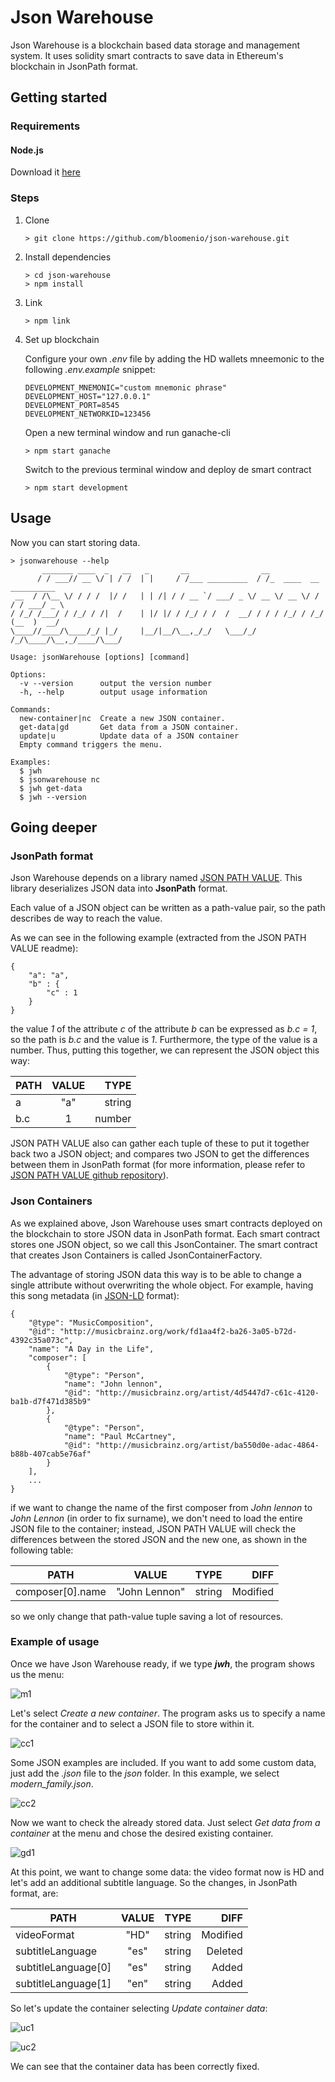 # Json Warehouse
Json Warehouse is a blockchain based data storage and management system. It uses solidity smart contracts to save data in Ethereum's blockchain in JsonPath format.
## Getting started
### Requirements
#### Node.js
Download it [here](https://nodejs.org/en/)
### Steps
1. Clone
    ```console 
    > git clone https://github.com/bloomenio/json-warehouse.git
    ```
2. Install dependencies
    ```console 
    > cd json-warehouse
    > npm install
    ```
3. Link
    ```console
    > npm link
    ```
4. Set up blockchain
    
    Configure your own *.env* file by adding the HD wallets mneemonic to the following *.env.example* snippet:
    ```
    DEVELOPMENT_MNEMONIC="custom mnemonic phrase"
    DEVELOPMENT_HOST="127.0.0.1"
    DEVELOPMENT_PORT=8545
    DEVELOPMENT_NETWORKID=123456
    ```
    Open a new terminal window and run ganache-cli
    ```console
    > npm start ganache
    ```
    Switch to the previous terminal window and deploy de smart contract
    ```console
    > npm start development
    ```
## Usage
Now you can start storing data.
```console
> jsonwarehouse --help
       _______ ____  _   __   _       __                __
      / / ___// __ \/ | / /  | |     / /___ _________  / /_  ____  __  __________
 __  / /\__ \/ / / /  |/ /   | | /| / / __ `/ ___/ _ \/ __ \/ __ \/ / / / ___/ _ \
/ /_/ /___/ / /_/ / /|  /    | |/ |/ / /_/ / /  /  __/ / / / /_/ / /_/ (__  )  __/
\____//____/\____/_/ |_/     |__/|__/\__,_/_/   \___/_/ /_/\____/\__,_/____/\___/

Usage: jsonWarehouse [options] [command]

Options:
  -v --version      output the version number
  -h, --help        output usage information

Commands:
  new-container|nc  Create a new JSON container.
  get-data|gd       Get data from a JSON container.
  update|u          Update data of a JSON container
  Empty command triggers the menu.

Examples:
  $ jwh
  $ jsonwarehouse nc
  $ jwh get-data
  $ jwh --version
```
## Going deeper
### JsonPath format
Json Warehouse depends on a library named [JSON PATH VALUE](https://github.com/worldline-spain/json-path-value). This library deserializes JSON data into **JsonPath** format.

Each value of a JSON object can be written as a path-value pair, so the path describes de way to reach the value.

As we can see in the following example (extracted from the JSON PATH VALUE readme):
```auto
{
	"a": "a",
	"b" : {
		"c" : 1
	}	
}
```
the value _1_ of the attribute _c_ of the attribute _b_ can be expressed as _b.c = 1_, so the path is _b.c_ and the value is _1_. Furthermore, the type of the value is a number. Thus, putting this together, we can represent the JSON object this way:

| PATH   |     VALUE      |  TYPE |
|----------|:-------------:|------:| 
| a |  "a"| string |
| b.c |    1|   number | 

JSON PATH VALUE also can gather each tuple of these to put it together back two a JSON object; and compares two JSON to get the differences between them in JsonPath format (for more information, please refer to [JSON PATH VALUE github repository](https://github.com/worldline-spain/json-path-value)).

### Json Containers
As we explained above, Json Warehouse uses smart contracts deployed on the blockchain to store JSON data in JsonPath format. Each smart contract stores one JSON object, so we call this JsonContainer. The smart contract that creates Json Containers is called JsonContainerFactory.

The advantage of storing JSON data this way is to be able to change a single attribute without overwriting the whole object. For example, having this song metadata (in [JSON-LD](https://json-ld.org/) format):

```auto
{
    "@type": "MusicComposition",
    "@id": "http://musicbrainz.org/work/fd1aa4f2-ba26-3a05-b72d-4392c35a073c",
    "name": "A Day in the Life",
    "composer": [
        {
            "@type": "Person",
            "name": "John lennon",
            "@id": "http://musicbrainz.org/artist/4d5447d7-c61c-4120-ba1b-d7f471d385b9"
        },
        {
            "@type": "Person",
            "name": "Paul McCartney",
            "@id": "http://musicbrainz.org/artist/ba550d0e-adac-4864-b88b-407cab5e76af"
        }
    ],
    ...
}
```
if we want to change the name of the first composer from _John lennon_ to _John Lennon_ (in order to fix surname), we don't need to load the entire JSON file to the container; instead, JSON PATH VALUE will check the differences between the stored JSON and the new one, as shown in the following table:

| PATH   |     VALUE      |  TYPE |  DIFF|
|----------|:-------------:|------:| ----:|
| composer[0].name |  "John Lennon"| string | Modified|

so we only change that path-value tuple saving a lot of resources.
### Example of usage
Once we have Json Warehouse ready, if we type **_jwh_**, the program shows us the menu:

![m1](img/menu_1.JPG)

Let's select _Create a new container_. The program asks us to specify a name for the container and to select a JSON file to store within it.

![cc1](img/create_container_1.JPG)

Some JSON examples are included. If you want to add some custom data, just add the _.json_ file to the _json_ folder. In this example, we select _modern_family.json_.

![cc2](img/create_container_2.JPG)

Now we want to check the already stored data. Just select _Get data from a container_ at the menu and chose the desired existing container.

![gd1](img/get_data_1.JPG)

At this point, we want to change some data: the video format now is HD and let's add an additional subtitle language. So the changes, in JsonPath format, are:

| PATH   |     VALUE      |  TYPE |  DIFF|
|----------|:-------------:|------:| ----:|
| videoFormat |  "HD"| string | Modified|
| subtitleLanguage | "es" | string | Deleted |
| subtitleLanguage[0] | "es" | string | Added |
| subtitleLanguage[1] | "en" | string | Added |

So let's update the container selecting _Update container data_:

![uc1](img/update_container_1.JPG)

![uc2](img/update_container_2.JPG)

We can see that the container data has been correctly fixed.
